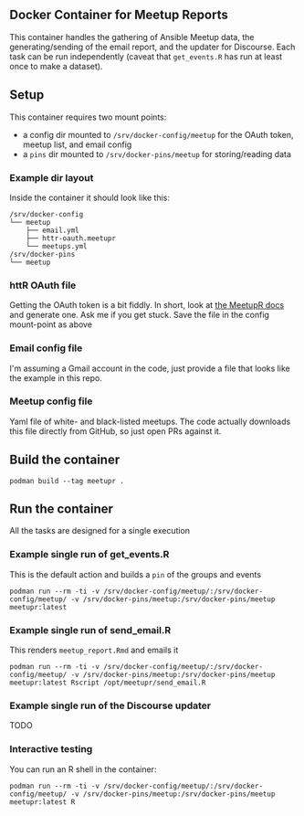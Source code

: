 ## Docker Container for Meetup Reports

This container handles the gathering of Ansible Meetup data, the generating/sending of the email report, and the updater for Discourse. Each task can be run independently (caveat that `get_events.R` has run at least once to make a dataset).

## Setup

This container requires two mount points:
- a config dir mounted to `/srv/docker-config/meetup` for the OAuth token, meetup list, and email config
- a `pins` dir mounted to `/srv/docker-pins/meetup` for storing/reading data

### Example dir layout

Inside the container it should look like this:
```
/srv/docker-config
└── meetup
    ├── email.yml
    ├── httr-oauth.meetupr
    └── meetups.yml
/srv/docker-pins
└── meetup
```

### httR OAuth file

Getting the OAuth token is a bit fiddly. In short, look at [the MeetupR docs](https://github.com/rladies/meetupr/?tab=readme-ov-file#oauth-yes) and generate one. Ask me if you get stuck. Save the file in the config mount-point as above

### Email config file

I'm assuming a Gmail account in the code, just provide a file that looks like the example in this repo.

### Meetup config file

Yaml file of white- and black-listed meetups. The code actually downloads this file directly from GitHub, so just open PRs against it.

## Build the container

```
podman build --tag meetupr .
```

## Run the container

All the tasks are designed for a single execution

### Example single run of get_events.R

This is the default action and builds a `pin` of the groups and events

```
podman run --rm -ti -v /srv/docker-config/meetup/:/srv/docker-config/meetup/ -v /srv/docker-pins/meetup:/srv/docker-pins/meetup meetupr:latest
```

### Example single run of send_email.R

This renders `meetup_report.Rmd` and emails it

```
podman run --rm -ti -v /srv/docker-config/meetup/:/srv/docker-config/meetup/ -v /srv/docker-pins/meetup:/srv/docker-pins/meetup meetupr:latest Rscript /opt/meetupr/send_email.R
```

### Example single run of the Discourse updater

TODO

### Interactive testing

You can run an R shell in the container:

```
podman run --rm -ti -v /srv/docker-config/meetup/:/srv/docker-config/meetup/ -v /srv/docker-pins/meetup:/srv/docker-pins/meetup meetupr:latest R
```
